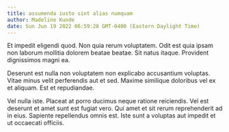 ```yaml
---
title: assumenda iusto sint alias numquam
author: Madeline Kunde
date: Sun Jun 19 2022 06:59:28 GMT-0400 (Eastern Daylight Time)
---
```

Et impedit eligendi quod. Non quia rerum voluptatem. Odit est quia ipsam non laborum mollitia dolorem beatae beatae. Sit natus itaque. Provident dignissimos magni ea.

 Deserunt est nulla non voluptatem non explicabo accusantium voluptas. Vitae minus velit perferendis aut et sed. Maxime similique doloribus vel ex et aliquam. Est et repudiandae.

 Vel nulla iste. Placeat at porro ducimus neque ratione reiciendis. Vel est deserunt et amet sunt est fugiat vero. Qui amet et sit rerum reprehenderit ad in eius. Sapiente repellendus omnis est. Iste sunt a voluptas aut impedit et ut occaecati officiis.